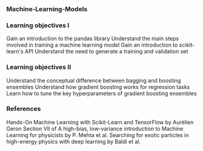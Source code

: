 ### Machine-Learning-Models

### Learning objectives I
Gain an introduction to the pandas library
Understand the main steps involved in training a machine learning model
Gain an introduction to scikit-learn's API
Understand the need to generate a training and validation set

### Learning objectives II
Understand the conceptual difference between bagging and boosting ensembles
Understand how gradient boosting works for regression tasks
Learn how to tune the key hyperparameters of gradient boosting ensembles

### References
Hands-On Machine Learning with Scikit-Learn and TensorFlow by Aurèlien Geron
Section VII of A high-bias, low-variance introduction to Machine Learning for physicists by P. Mehta et al.
Searching for exotic particles in high-energy physics with deep learning by Baldi et al.
